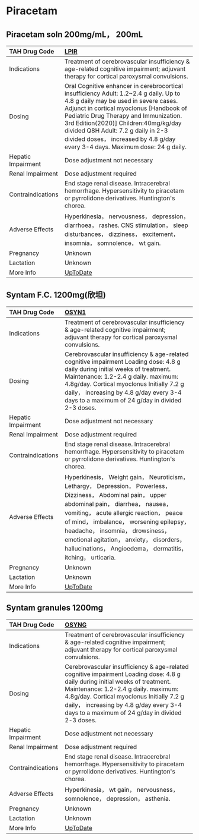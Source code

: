 # Piracetam

## Piracetam soln 200mg/mL， 200mL

| TAH Drug Code      | [LPIR](https://www.tahsda.org.tw/drugs/hissearch.php?drug_code=LPIR)                                                                                                                                                                                                                                                                                                               |
|:-------------------|:-----------------------------------------------------------------------------------------------------------------------------------------------------------------------------------------------------------------------------------------------------------------------------------------------------------------------------------------------------------------------------------|
| Indications        | Treatment of cerebrovascular insufficiency & age-related cognitive impairment; adjuvant therapy for cortical paroxysmal convulsions.                                                                                                                                                                                                                                               |
| Dosing             | Oral Cognitive enhancer in cerebrocortical insufficiency Adult: 1.2~2.4 g daily. Up to 4.8 g daily may be used in severe cases. Adjunct in cortical myoclonus [Handbook of Pediatric Drug Therapy and Immunization. 3rd Edition(2020)] Children:40mg/kg/day divided Q8H Adult: 7.2 g daily in 2-3 divided doses， increased by 4.8 g/day every 3-4 days. Maximum dose: 24 g daily. |
| Hepatic Impairment | Dose adjustment not necessary                                                                                                                                                                                                                                                                                                                                                      |
| Renal Impairment   | Dose adjustment required                                                                                                                                                                                                                                                                                                                                                           |
| Contraindications  | End stage renal disease. Intracerebral hemorrhage. Hypersensitivity to piracetam or pyrrolidone derivatives. Huntington's chorea.                                                                                                                                                                                                                                                  |
| Adverse Effects    | Hyperkinesia， nervousness， depression， diarrhoea， rashes. CNS stimulation， sleep disturbances， dizziness， excitement， insomnia， somnolence， wt gain.                                                                                                                                                                                                                     |
| Pregnancy          | Unknown                                                                                                                                                                                                                                                                                                                                                                            |
| Lactation          | Unknown                                                                                                                                                                                                                                                                                                                                                                            |
| More Info          | [UpToDate](https://www.uptodate.com/contents/piracetam-international-drug-information-concise)                                                                                                                                                                                                                                                                                     |

## Syntam F.C. 1200mg(欣坦)

| TAH Drug Code      | [OSYN1](https://www.tahsda.org.tw/drugs/hissearch.php?drug_code=OSYN1)                                                                                                                                                                                                                                                                                                                      |
|:-------------------|:--------------------------------------------------------------------------------------------------------------------------------------------------------------------------------------------------------------------------------------------------------------------------------------------------------------------------------------------------------------------------------------------|
| Indications        | Treatment of cerebrovascular insufficiency & age-related cognitive impairment; adjuvant therapy for cortical paroxysmal convulsions.                                                                                                                                                                                                                                                        |
| Dosing             | Cerebrovascular insufficiency & age-related cognitive impairment Loading dose: 4.8 g daily during initial weeks of treatment. Maintenance: 1.2-2.4 g daily. maximum: 4.8g/day. Cortical myoclonus Initially 7.2 g daily， increasing by 4.8 g/day every 3-4 days to a maximum of 24 g/day in divided 2-3 doses.                                                                             |
| Hepatic Impairment | Dose adjustment not necessary                                                                                                                                                                                                                                                                                                                                                               |
| Renal Impairment   | Dose adjustment required                                                                                                                                                                                                                                                                                                                                                                    |
| Contraindications  | End stage renal disease. Intracerebral hemorrhage. Hypersensitivity to piracetam or pyrrolidone derivatives. Huntington's chorea.                                                                                                                                                                                                                                                           |
| Adverse Effects    | Hyperkinesis， Weight gain， Neuroticism， Lethargy， Depression， Powerless， Dizziness， Abdominal pain， upper abdominal pain， diarrhea， nausea， vomiting， acute allergic reaction， peace of mind， imbalance， worsening epilepsy， headache， insomnia， drowsiness， emotional agitation， anxiety， disorders， hallucinations， Angioedema， dermatitis， itching， urticaria. |
| Pregnancy          | Unknown                                                                                                                                                                                                                                                                                                                                                                                     |
| Lactation          | Unknown                                                                                                                                                                                                                                                                                                                                                                                     |
| More Info          | [UpToDate](https://www.uptodate.com/contents/piracetam-international-drug-information-concise)                                                                                                                                                                                                                                                                                              |

## Syntam granules 1200mg

| TAH Drug Code      | [OSYNG](https://www.tahsda.org.tw/drugs/hissearch.php?drug_code=OSYNG)                                                                                                                                                                                                                                          |
|:-------------------|:----------------------------------------------------------------------------------------------------------------------------------------------------------------------------------------------------------------------------------------------------------------------------------------------------------------|
| Indications        | Treatment of cerebrovascular insufficiency & age-related cognitive impairment; adjuvant therapy for cortical paroxysmal convulsions.                                                                                                                                                                            |
| Dosing             | Cerebrovascular insufficiency & age-related cognitive impairment Loading dose: 4.8 g daily during initial weeks of treatment. Maintenance: 1.2-2.4 g daily. maximum: 4.8g/day. Cortical myoclonus Initially 7.2 g daily， increasing by 4.8 g/day every 3-4 days to a maximum of 24 g/day in divided 2-3 doses. |
| Hepatic Impairment | Dose adjustment not necessary                                                                                                                                                                                                                                                                                   |
| Renal Impairment   | Dose adjustment required                                                                                                                                                                                                                                                                                        |
| Contraindications  | End stage renal disease. Intracerebral hemorrhage. Hypersensitivity to piracetam or pyrrolidone derivatives. Huntington's chorea.                                                                                                                                                                               |
| Adverse Effects    | Hyperkinesia， wt gain， nervousness， somnolence， depression， asthenia.                                                                                                                                                                                                                                      |
| Pregnancy          | Unknown                                                                                                                                                                                                                                                                                                         |
| Lactation          | Unknown                                                                                                                                                                                                                                                                                                         |
| More Info          | [UpToDate](https://www.uptodate.com/contents/piracetam-international-drug-information-concise)                                                                                                                                                                                                                  |

